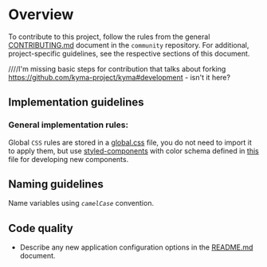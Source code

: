 # Overview

To contribute to this project, follow the rules from the general [CONTRIBUTING.md](https://github.com/kyma-project/community/blob/master/CONTRIBUTING.md) document in the `community` repository.
For additional, project-specific guidelines, see the respective sections of this document.

////I'm missing basic steps for contribution that talks about forking https://github.com/kyma-project/kyma#development - isn't it here?

## Implementation guidelines

### General implementation rules:

Global `CSS` rules are stored in a [global.css](./static/global.css) file, you do not need to import it to apply them, but use [styled-components](https://www.styled-components.com/) with color schema defined in [this](./src/config/colors.js) file for developing new components.

## Naming guidelines

Name variables using _`camelCase`_ convention.

## Code quality

- Describe any new application configuration options in the [README.md](./README.md) document.
